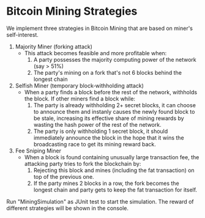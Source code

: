 # Bitcoin Mining Strategies

We implement three strategies in Bitcoin Mining that are based on miner's self-interest.
1. Majority Miner (forking attack)
	- This attack becomes feasible and more profitable when:
		1. A party possesses the majority computing power of the network (say > 51%)
		2. The party's mining on a fork that's not 6 blocks behind the longest chain
2. Selfish Miner (temporary block‐withholding attack)
	- When a party finds a block before the rest of the network, withholds the block. If other miners find a block while:
		1. The party is already withholding 2+ secret blocks, it can choose to announce them and instanly causes the newly found block to be stale, increasing its effective share of mining rewards by wasting the hash power of the rest of the network.
		2. The party is only withholding 1 secret block, it should immediately announce the block in the hope that it wins the broadcasting race to get its mining reward back.
3. Fee Sniping Miner
	- When a block is found containing unusually large transaction fee, the attacking party tries to fork the blockchain by:
		1. Rejecting this block and mines (including the fat transaction) on top of the previous one.
		2. If the party mines 2 blocks in a row, the fork becomes the longest chain and party gets to keep the fat transaction for itself.

Run "MiningSimulation" as JUnit test to start the simulation. The reward of different strategies will be shown in the console.
